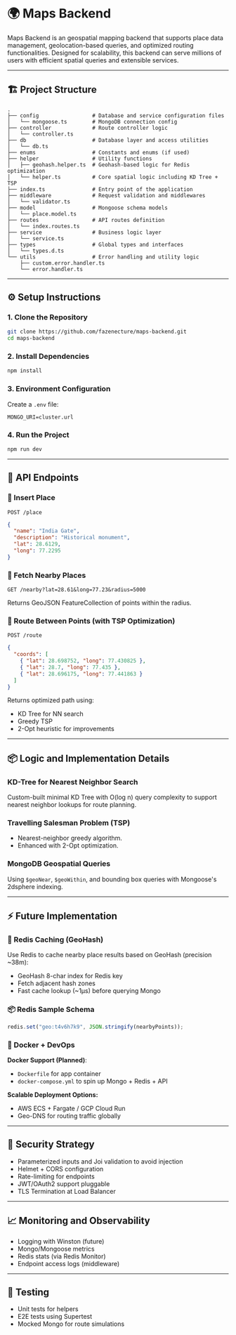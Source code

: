 # 🌍 Maps Backend

Maps Backend is an geospatial mapping backend that supports place data management, geolocation-based queries, and optimized routing functionalities. Designed for scalability, this backend can serve millions of users with efficient spatial queries and extensible services.

---

## 🏗️ Project Structure

```
.
├── config                 # Database and service configuration files
│   └── mongoose.ts        # MongoDB connection config
├── controller             # Route controller logic
│   └── controller.ts
├── db                     # Database layer and access utilities
│   └── db.ts
├── enums                  # Constants and enums (if used)
├── helper                 # Utility functions
│   ├── geohash.helper.ts  # Geohash-based logic for Redis optimization
│   └── helper.ts          # Core spatial logic including KD Tree + TSP
├── index.ts               # Entry point of the application
├── middleware             # Request validation and middlewares
│   └── validator.ts
├── model                  # Mongoose schema models
│   └── place.model.ts
├── routes                 # API routes definition
│   └── index.routes.ts
├── service                # Business logic layer
│   └── service.ts
├── types                  # Global types and interfaces
│   └── types.d.ts
└── utils                  # Error handling and utility logic
    ├── custom.error.handler.ts
    └── error.handler.ts
```

---

## ⚙️ Setup Instructions

### 1. Clone the Repository

```bash
git clone https://github.com/fazenecture/maps-backend.git
cd maps-backend
```

### 2. Install Dependencies

```bash
npm install
```

### 3. Environment Configuration

Create a `.env` file:

```
MONGO_URI=cluster.url
```

### 4. Run the Project

```bash
npm run dev
```

---

## 🚀 API Endpoints

### 📍 Insert Place

`POST /place`

```json
{
  "name": "India Gate",
  "description": "Historical monument",
  "lat": 28.6129,
  "long": 77.2295
}
```

### 📍 Fetch Nearby Places

`GET /nearby?lat=28.61&long=77.23&radius=5000`

Returns GeoJSON FeatureCollection of points within the radius.

### 📍 Route Between Points (with TSP Optimization)

`POST /route`

```json
{
  "coords": [
    { "lat": 28.698752, "long": 77.430825 },
    { "lat": 28.7, "long": 77.435 },
    { "lat": 28.696175, "long": 77.441863 }
  ]
}
```

Returns optimized path using:

- KD Tree for NN search
- Greedy TSP
- 2-Opt heuristic for improvements

---

## 📦 Logic and Implementation Details

### KD-Tree for Nearest Neighbor Search

Custom-built minimal KD Tree with O(log n) query complexity to support nearest neighbor lookups for route planning.

### Travelling Salesman Problem (TSP)

- Nearest-neighbor greedy algorithm.
- Enhanced with 2-Opt optimization.

### MongoDB Geospatial Queries

Using `$geoNear`, `$geoWithin`, and bounding box queries with Mongoose's 2dsphere indexing.

---

## ⚡ Future Implementation

### 🔁 Redis Caching (GeoHash)

Use Redis to cache nearby place results based on GeoHash (precision ~38m):

- GeoHash 8-char index for Redis key
- Fetch adjacent hash zones
- Fast cache lookup (~1µs) before querying Mongo

### 📦 Redis Sample Schema

```ts
redis.set("geo:t4v6h7k9", JSON.stringify(nearbyPoints));
```

### 🐳 Docker + DevOps

**Docker Support (Planned)**:

- `Dockerfile` for app container
- `docker-compose.yml` to spin up Mongo + Redis + API

**Scalable Deployment Options:**

- AWS ECS + Fargate / GCP Cloud Run
- Geo-DNS for routing traffic globally

---

## 🔐 Security Strategy

- Parameterized inputs and Joi validation to avoid injection
- Helmet + CORS configuration
- Rate-limiting for endpoints
- JWT/OAuth2 support pluggable
- TLS Termination at Load Balancer

---

## 📈 Monitoring and Observability

- Logging with Winston (future)
- Mongo/Mongoose metrics
- Redis stats (via Redis Monitor)
- Endpoint access logs (middleware)

---

## 🧪 Testing

- Unit tests for helpers
- E2E tests using Supertest
- Mocked Mongo for route simulations
